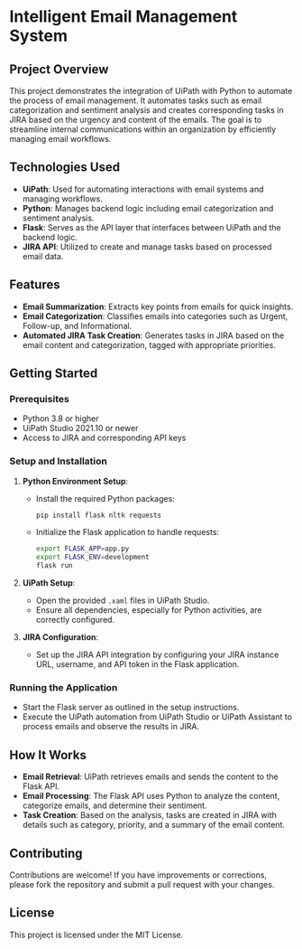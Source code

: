 # Intelligent Email Management System

## Project Overview
This project demonstrates the integration of UiPath with Python to automate the process of email management. It automates tasks such as email categorization and sentiment analysis and creates corresponding tasks in JIRA based on the urgency and content of the emails. The goal is to streamline internal communications within an organization by efficiently managing email workflows.

## Technologies Used
- **UiPath**: Used for automating interactions with email systems and managing workflows.
- **Python**: Manages backend logic including email categorization and sentiment analysis.
- **Flask**: Serves as the API layer that interfaces between UiPath and the backend logic.
- **JIRA API**: Utilized to create and manage tasks based on processed email data.

## Features
- **Email Summarization**: Extracts key points from emails for quick insights.
- **Email Categorization**: Classifies emails into categories such as Urgent, Follow-up, and Informational.
- **Automated JIRA Task Creation**: Generates tasks in JIRA based on the email content and categorization, tagged with appropriate priorities.

## Getting Started

### Prerequisites
- Python 3.8 or higher
- UiPath Studio 2021.10 or newer
- Access to JIRA and corresponding API keys

### Setup and Installation
1. **Python Environment Setup**:
   - Install the required Python packages:
     ```bash
     pip install flask nltk requests
     ```
   - Initialize the Flask application to handle requests:
     ```bash
     export FLASK_APP=app.py
     export FLASK_ENV=development
     flask run
     ```

2. **UiPath Setup**:
   - Open the provided `.xaml` files in UiPath Studio.
   - Ensure all dependencies, especially for Python activities, are correctly configured.

3. **JIRA Configuration**:
   - Set up the JIRA API integration by configuring your JIRA instance URL, username, and API token in the Flask application.

### Running the Application
- Start the Flask server as outlined in the setup instructions.
- Execute the UiPath automation from UiPath Studio or UiPath Assistant to process emails and observe the results in JIRA.

## How It Works
- **Email Retrieval**: UiPath retrieves emails and sends the content to the Flask API.
- **Email Processing**: The Flask API uses Python to analyze the content, categorize emails, and determine their sentiment.
- **Task Creation**: Based on the analysis, tasks are created in JIRA with details such as category, priority, and a summary of the email content.

## Contributing
Contributions are welcome! If you have improvements or corrections, please fork the repository and submit a pull request with your changes.

## License
This project is licensed under the MIT License.
